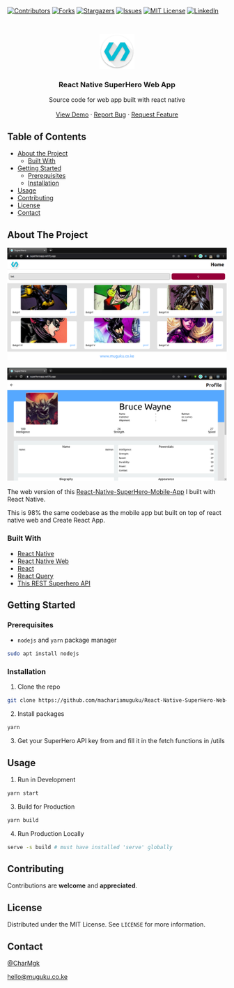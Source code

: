[![Contributors][contributors-shield]][contributors-url]
[![Forks][forks-shield]][forks-url]
[![Stargazers][stars-shield]][stars-url]
[![Issues][issues-shield]][issues-url]
[![MIT License][license-shield]][license-url]
[![LinkedIn][linkedin-shield]][linkedin-url]

<!-- PROJECT LOGO -->
<br />
<p align="center">
  <a href="https://superheroapp.netlify.app/">
    <img src="src/assets/app_logo.png" alt="Logo" width="80" height="80">
  </a>

  <h3 align="center">React Native SuperHero Web App</h3>

  <p align="center">
    Source code for web app built with react native
    <br />
    <br />
    <a href="https://superheroapp.netlify.app/">View Demo</a>
    ·
    <a href="https://github.com/machariamuguku/React-Native-SuperHero-Web-App/issues">Report Bug</a>
    ·
    <a href="https://github.com/machariamuguku/React-Native-SuperHero-Web-App/issues">Request Feature</a>
  </p>
</p>

<!-- TABLE OF CONTENTS -->

## Table of Contents

- [About the Project](#about-the-project)
  - [Built With](#built-with)
- [Getting Started](#getting-started)
  - [Prerequisites](#prerequisites)
  - [Installation](#installation)
- [Usage](#usage)
- [Contributing](#contributing)
- [License](#license)
- [Contact](#contact)

<!-- ABOUT THE PROJECT -->

## About The Project

[![React-Native-SuperHero-Web-App Screen Shot][product-screenshot-1]](https://superheroapp.netlify.app/)

[![React-Native-SuperHero-Web-App Screen Shot][product-screenshot-2]](https://superheroapp.netlify.app/)

The web version of this [React-Native-SuperHero-Mobile-App](https://github.com/machariamuguku/React-Native-SuperHero-Mobile-App) I built with React Native.

This is 98% the same codebase as the mobile app but built on top of react native web and Create React App.

### Built With

- [React Native](https://reactnative.dev/)
- [React Native Web](https://github.com/necolas/react-native-web)
- [React](https://reactjs.org/)
- [React Query](https://github.com/tannerlinsley/react-query)
- [This REST Superhero API](https://superheroapi.com/)

<!-- GETTING STARTED -->

## Getting Started

### Prerequisites

- `nodejs` and `yarn` package manager

```sh
sudo apt install nodejs
```

### Installation

1. Clone the repo

```sh
git clone https://github.com/machariamuguku/React-Native-SuperHero-Web-App.git
```

2. Install packages

```sh
yarn
```

3. Get your SuperHero API key from and fill it in the fetch functions in /utils

<!-- USAGE EXAMPLES -->

## Usage

1. Run in Development

```sh
yarn start
```

3. Build for Production

```sh
yarn build
```

4. Run Production Locally

```sh
serve -s build # must have installed 'serve' globally
```

<!-- CONTRIBUTING -->

## Contributing

Contributions are **welcome** and **appreciated**.

## License

Distributed under the MIT License. See `LICENSE` for more information.

<!-- CONTACT -->

## Contact

[@CharMgk](https://twitter.com/CharMgk)

hello@muguku.co.ke

<!-- MARKDOWN LINKS & IMAGES -->
<!-- https://www.markdownguide.org/basic-syntax/#reference-style-links -->

[contributors-shield]: https://img.shields.io/github/contributors/machariamuguku/React-Native-SuperHero-Web-App.svg?style=flat-square
[contributors-url]: https://github.com/machariamuguku/React-Native-SuperHero-Web-App/graphs/contributors
[forks-shield]: https://img.shields.io/github/forks/machariamuguku/React-Native-SuperHero-Web-App.svg?style=flat-square
[forks-url]: https://github.com/machariamuguku/React-Native-SuperHero-Web-App/network/members
[stars-shield]: https://img.shields.io/github/stars/machariamuguku/React-Native-SuperHero-Web-App.svg?style=flat-square
[stars-url]: https://github.com/machariamuguku/React-Native-SuperHero-Web-App/stargazers
[issues-shield]: https://img.shields.io/github/issues/machariamuguku/React-Native-SuperHero-Web-App.svg?style=flat-square
[issues-url]: https://github.com/machariamuguku/React-Native-SuperHero-Web-App/issues
[license-shield]: https://img.shields.io/github/license/machariamuguku/React-Native-SuperHero-Web-App.svg?style=flat-square
[license-url]: https://github.com/machariamuguku/React-Native-SuperHero-Web-App/blob/master/LICENSE
[linkedin-shield]: https://img.shields.io/badge/-LinkedIn-black.svg?style=flat-square&logo=linkedin&colorB=555
[linkedin-url]: https://www.linkedin.com/in/machariamuguku/
[product-screenshot-1]: src/assets/Screenshot_Home.png
[product-screenshot-2]: src/assets/Screenshot_Profile.png

